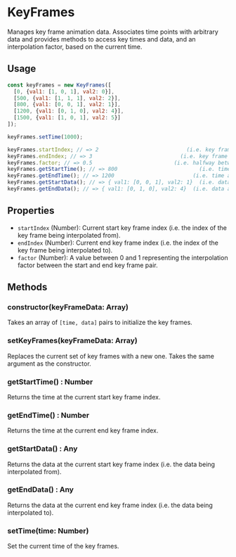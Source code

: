 # KeyFrames

Manages key frame animation data. Associates time points with arbitrary data and provides methods to access key times and data, and an interpolation factor, based on the current time.

## Usage

```js
const keyFrames = new KeyFrames([
  [0, {val1: [1, 0, 1], val2: 0}],
  [500, {val1: [1, 1, 1], val2: 2}],
  [800, {val1: [0, 0, 1], val2: 1}],
  [1200, {val1: [0, 1, 0], val2: 4}],
  [1500, {val1: [1, 0, 1], val2: 5}]
]);

keyFrames.setTime(1000);

keyFrames.startIndex; // => 2                            (i.e. key frame at time=800)
keyFrames.endIndex; // => 3                            (i.e. key frame at time=1200)
keyFrames.factor; // => 0.5                          (i.e. halfway between 800 and 1200)
keyFrames.getStartTime(); // => 800                          (i.e. time at index 2)
keyFrames.getEndTime(); // => 1200                         (i.e. time at index 3)
keyFrames.getStartData(); // => { val1: [0, 0, 1], val2: 1}  (i.e. data at index 2)
keyFrames.getEndData(); // => { val1: [0, 1, 0], val2: 4}  (i.e. data at index 3)
```

## Properties

- `startIndex` (Number): Current start key frame index (i.e. the index of the key frame being interpolated from).
- `endIndex` (Number): Current end key frame index (i.e. the index of the key frame being interpolated to).
- `factor` (Number): A value between 0 and 1 representing the interpolation factor between the start and end key frame pair.

## Methods

### constructor(keyFrameData: Array)

Takes an array of `[time, data]` pairs to initialize the key frames.

### setKeyFrames(keyFrameData: Array)

Replaces the current set of key frames with a new one. Takes the same argument as the constructor.

### getStartTime() : Number

Returns the time at the current start key frame index.

### getEndTime() : Number

Returns the time at the current end key frame index.

### getStartData() : Any

Returns the data at the current start key frame index (i.e. the data being interpolated from).

### getEndData() : Any

Returns the data at the current end key frame index (i.e. the data being interpolated to).

### setTime(time: Number)

Set the current time of the key frames.
